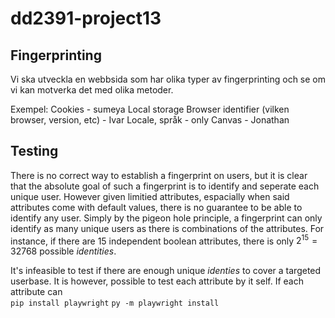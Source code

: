 # dd2391-project13

## Fingerprinting

Vi ska utveckla en webbsida som har olika typer av fingerprinting och se om vi kan motverka det med olika metoder.

Exempel:
Cookies - sumeya
Local storage
Browser identifier (vilken browser, version, etc) - Ivar
Locale, språk - only
Canvas - Jonathan

## Testing
There is no correct way to establish a fingerprint on users, but it is clear that the absolute goal of such a fingerprint is to identify and seperate each unique user. However given limitied attributes, espacially when said attributes come with default values, there is no guarantee to be able to identify any user. Simply by the pigeon hole principle, a fingerprint can only identify as many unique users as there is combinations of the attributes. For instance, if there are 15 independent boolean attributes, there is only $2^{15} = 32768$ possible *identities*.

It's infeasible to test if there are enough unique *identies* to cover a targeted userbase. It is however, possible to test each attribute by it self. If each attribute can  
`pip install playwright`
`py -m playwright install`